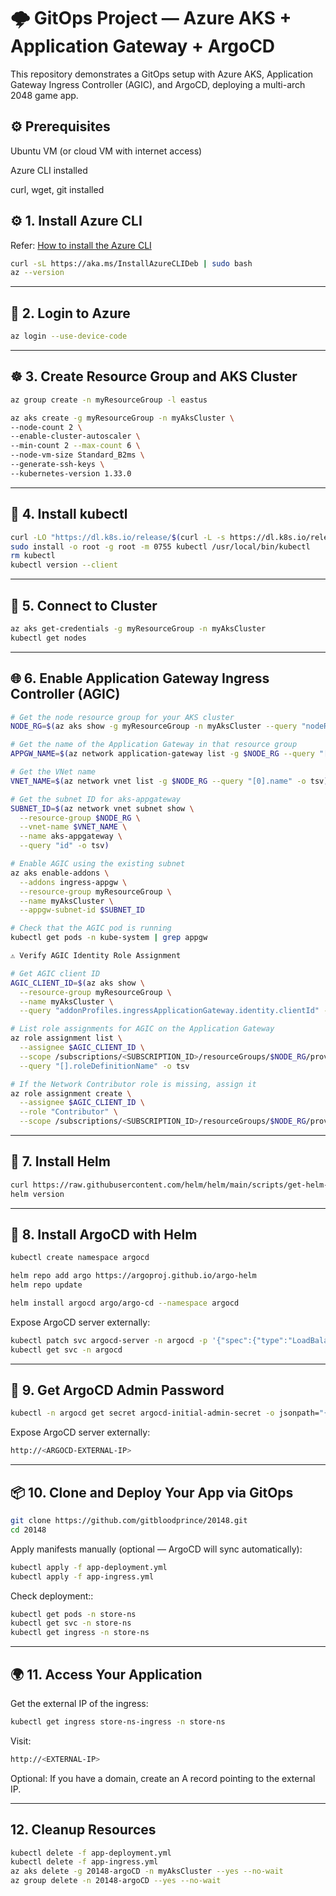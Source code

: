 # 🌩️ GitOps Project — Azure AKS + Application Gateway + ArgoCD

This repository demonstrates a GitOps setup with Azure AKS, Application Gateway Ingress Controller (AGIC), and ArgoCD, deploying a multi-arch 2048 game app.

## ⚙️ Prerequisites

Ubuntu VM (or cloud VM with internet access)

Azure CLI installed

curl, wget, git installed

## ⚙️ 1. Install Azure CLI

Refer: [How to install the Azure CLI](https://learn.microsoft.com/en-us/cli/azure/install-azure-cli?view=azure-cli-latest)

```bash
curl -sL https://aka.ms/InstallAzureCLIDeb | sudo bash
az --version
```

---

## 🔐 2. Login to Azure

```bash
az login --use-device-code
```

---

## ☸️ 3. Create Resource Group and AKS Cluster

```bash
az group create -n myResourceGroup -l eastus

az aks create -g myResourceGroup -n myAksCluster \
--node-count 2 \
--enable-cluster-autoscaler \
--min-count 2 --max-count 6 \
--node-vm-size Standard_B2ms \
--generate-ssh-keys \
--kubernetes-version 1.33.0
```

---

## 🧰 4. Install kubectl

```bash
curl -LO "https://dl.k8s.io/release/$(curl -L -s https://dl.k8s.io/release/stable.txt)/bin/linux/amd64/kubectl"
sudo install -o root -g root -m 0755 kubectl /usr/local/bin/kubectl
rm kubectl
kubectl version --client
```

---

## 🔗 5. Connect to Cluster

```bash
az aks get-credentials -g myResourceGroup -n myAksCluster
kubectl get nodes
```
---

## 🌐 6. Enable Application Gateway Ingress Controller (AGIC)

```bash
# Get the node resource group for your AKS cluster
NODE_RG=$(az aks show -g myResourceGroup -n myAksCluster --query "nodeResourceGroup" -o tsv)

# Get the name of the Application Gateway in that resource group
APPGW_NAME=$(az network application-gateway list -g $NODE_RG --query "[0].name" -o tsv)

# Get the VNet name
VNET_NAME=$(az network vnet list -g $NODE_RG --query "[0].name" -o tsv)

# Get the subnet ID for aks-appgateway
SUBNET_ID=$(az network vnet subnet show \
  --resource-group $NODE_RG \
  --vnet-name $VNET_NAME \
  --name aks-appgateway \
  --query "id" -o tsv)

# Enable AGIC using the existing subnet
az aks enable-addons \
  --addons ingress-appgw \
  --resource-group myResourceGroup \
  --name myAksCluster \
  --appgw-subnet-id $SUBNET_ID

# Check that the AGIC pod is running
kubectl get pods -n kube-system | grep appgw

⚠️ Verify AGIC Identity Role Assignment

# Get AGIC client ID
AGIC_CLIENT_ID=$(az aks show \
  --resource-group myResourceGroup \
  --name myAksCluster \
  --query "addonProfiles.ingressApplicationGateway.identity.clientId" -o tsv)

# List role assignments for AGIC on the Application Gateway
az role assignment list \
  --assignee $AGIC_CLIENT_ID \
  --scope /subscriptions/<SUBSCRIPTION_ID>/resourceGroups/$NODE_RG/providers/Microsoft.Network/applicationGateways/$APPGW_NAME \
  --query "[].roleDefinitionName" -o tsv

# If the Network Contributor role is missing, assign it
az role assignment create \
  --assignee $AGIC_CLIENT_ID \
  --role "Contributor" \
  --scope /subscriptions/<SUBSCRIPTION_ID>/resourceGroups/$NODE_RG/providers/Microsoft.Network/applicationGateways/$APPGW_NAME

```

---

## 🚀 7. Install Helm

```bash
curl https://raw.githubusercontent.com/helm/helm/main/scripts/get-helm-3 | bash
helm version
```
---
## 🧭 8. Install ArgoCD with Helm

```bash
kubectl create namespace argocd

helm repo add argo https://argoproj.github.io/argo-helm
helm repo update

helm install argocd argo/argo-cd --namespace argocd
```
Expose ArgoCD server externally:
```bash
kubectl patch svc argocd-server -n argocd -p '{"spec":{"type":"LoadBalancer"}}'
kubectl get svc -n argocd
```

---

## 🔑 9. Get ArgoCD Admin Password

```bash
kubectl -n argocd get secret argocd-initial-admin-secret -o jsonpath="{.data.password}" | base64 -d
```
Expose ArgoCD server externally:
```bash
http://<ARGOCD-EXTERNAL-IP>
```
---

## 📦 10. Clone and Deploy Your App via GitOps

```bash
git clone https://github.com/gitbloodprince/20148.git
cd 20148
```
Apply manifests manually (optional — ArgoCD will sync automatically):
```bash
kubectl apply -f app-deployment.yml
kubectl apply -f app-ingress.yml
```
Check deployment::
```bash
kubectl get pods -n store-ns
kubectl get svc -n store-ns
kubectl get ingress -n store-ns
```
---

## 🌍 11. Access Your Application
Get the external IP of the ingress:
```bash
kubectl get ingress store-ns-ingress -n store-ns
```
Visit:
```bash
http://<EXTERNAL-IP>
```
Optional: If you have a domain, create an A record pointing to the external IP.

---

## 12. Cleanup Resources

```bash
kubectl delete -f app-deployment.yml
kubectl delete -f app-ingress.yml
az aks delete -g 20148-argoCD -n myAksCluster --yes --no-wait
az group delete -n 20148-argoCD --yes --no-wait
```

